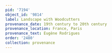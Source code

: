 ```yaml
---
pid: '7194'
object_id: '9814'
label: Landscape with Woodcutters
provenance_date: 19th century to 20th century
provenance_location: France, Paris
provenance_text: Eugène Rodrigues
order: '2480'
collection: provenance
---
```


